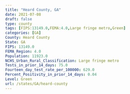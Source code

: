 ```yaml
---
title: "Heard County, GA"
date: 2021-07-08
draft: false
type: county
tags: [FIPS:13149.0,FEMA:4.0,Large fringe metro,Green]
categories: [GA]
County: Heard County
State: GA
FIPS: 13149.0
FEMA_Region: 4.0
Population: 11923.0
NCHS_Urban_Rural_Classification: Large fringe metro
Tests_in_prior_14_days: 75.0
Fourteen_day_test_rate_per_100000: 629.0
Percent_Positivity_in_prior_14_days: 0.04
Level: Green
url: /states/GA/heard-county
---
```



